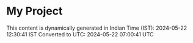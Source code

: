 # My Project

This content is dynamically generated in Indian Time (IST): 2024-05-22 12:30:41 IST
Converted to UTC: 2024-05-22 07:00:41 UTC
